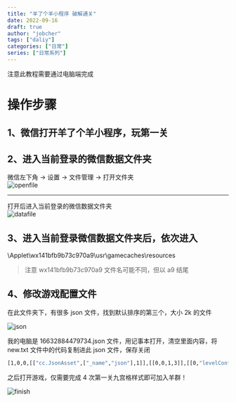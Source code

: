 ```yaml
---
title: "羊了个羊小程序 破解通关"
date: 2022-09-16
draft: true
author: "jobcher"
tags: ["daliy"]
categories: ["日常"]
series: ["日常系列"]
---
```


注意此教程需要通过电脑端完成

# 操作步骤

## 1、微信打开羊了个羊小程序，玩第一关

## 2、进入当前登录的微信数据文件夹

微信左下角 -> 设置 -> 文件管理 -> 打开文件夹  
![openfile](/images/ylgy-openfile.jpg)

---

打开后进入当前登录的微信数据文件夹  
![datafile](/images/ylgy-datafile.jpg)

## 3、进入当前登录微信数据文件夹后，依次进入

\Applet\wx141bfb9b73c970a9\usr\gamecaches\resources

> 注意 wx141bfb9b73c970a9 文件名可能不同，但以 a9 结尾

## 4、修改游戏配置文件

在此文件夹下，有很多 json 文件，找到默认排序的第三个，大小 2k 的文件

![json](/images/ylgy-json.jpg)

我的电脑是 16632884479734.json 文件，用记事本打开，清空里面内容，将 new.txt 文件中的代码复制进此 json 文件，保存关闭

```sh
[1,0,0,[["cc.JsonAsset",["_name","json"],1]],[[0,0,1,3]],[[0,"levelConfigData",{"dailyLevel":[[80001,80001],[80001,80001],[80001,80001],[80001,80001],[80001,80001],[80001,80001],[80001,80001],[80001,80001],[80001,80001],[80001,80001],[80001,80001],[80001,80001],[80001,80001],[80001,80001],[80001,80001],[80001,80001],[80001,80001],[80001,80001],[80001,80001],[80001,80001],[80001,80001],[80001,80001],[80001,80001],[80001,80001],[80001,80001],[80001,80001],[80001,80001],[80001,80001],[80001,80001],[80001,80001],[80001,80001]],"topicLevel":[[10017,10017],[10017,10017],[10017,10017],[10017,10017],[10017,10017],[10017,10017],[10017,10017],[10017,10017],[10017,10017],[10017,10017],[10017,10017],[10017,10017],[10017,10017],[10017,10017],[10017,10017],[10017,10017],[10017,10017],[10017,10017],[10017,10017],[10017,10017],[10017,10017],[10017,10017],[10017,10017],[10017,10017],[10017,10017],[10017,10017],[10017,10017],[10017,10017],[10017,10017],[10017,10017],[10017,10017]]}]],0,0,[],[],[]]
```

之后打开游戏，仅需要完成 4 次第一关九宫格样式即可加入羊群！

![finish](/images/ylgy-finish.png)
